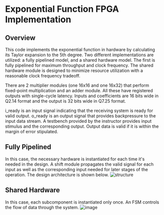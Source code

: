 # Exponential Function FPGA Implementation

## Overview
This code implements the exponential function in hardware by calculating its Taylor expansion to the 5th degree. Two different implementations are utilized: a fully pipelined model, and a shared hardware model. The first is fully pipelined for maximum throughput and clock frequency. The shared hardware module is designed to minimize resource utilization with a reasonable clock frequency tradeoff.

There are 2 multiplier modules (one 16x16 and one 16x32) that perform fixed-point multiplication and an adder module. All these have registered outputs with single-cycle latency. Inputs and coefficients are 16 bits wide in Q2.14 format and the output is 32 bits wide in Q7.25 format. 

i_ready is an input signal indicating that the receiving system is ready for valid output. o_ready is an output signal that provides backpressure to the input data stream. A testbench provided by the instructor provides input stimulus and the corresponding output. Output data is valid if it is within the margin of error stipulated. 

## Fully Pipelined
In this case, the necessary hardware is instantiated for each time it's needed in the design. A shift module propagates the valid signal for each input as well as the corresponding input needed for later stages of the operation. The design architecture is shown below.
![structure](https://github.com/okenna10/hwa0/assets/101345398/35266597-53f7-44f6-a957-7d70939ba367)

## Shared Hardware
In this case, each subcomponent is instantiated only once. An FSM controls the flow of data through the system. 
![image](https://github.com/okenna10/hwa0/assets/101345398/2be054b1-7de0-4854-911e-5dfac4888ba8)

